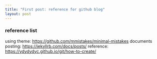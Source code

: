 ```yaml
---
title: "First post: reference for github blog"
layout: post
---
```


### reference list

using theme: https://github.com/mmistakes/minimal-mistakes
documents posting: https://jekyllrb.com/docs/posts/
reference: https://ydydydyc.github.io/git/how-to-create/